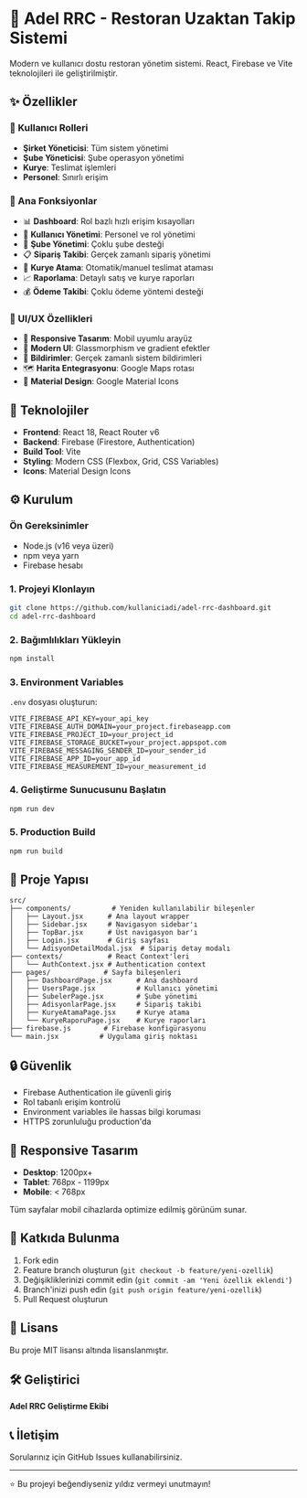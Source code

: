 # 🏢 Adel RRC - Restoran Uzaktan Takip Sistemi

Modern ve kullanıcı dostu restoran yönetim sistemi. React, Firebase ve Vite teknolojileri ile geliştirilmiştir.

## ✨ Özellikler

### 👤 Kullanıcı Rolleri
- **Şirket Yöneticisi**: Tüm sistem yönetimi
- **Şube Yöneticisi**: Şube operasyon yönetimi
- **Kurye**: Teslimat işlemleri
- **Personel**: Sınırlı erişim

### 🎯 Ana Fonksiyonlar
- 📊 **Dashboard**: Rol bazlı hızlı erişim kısayolları
- 👥 **Kullanıcı Yönetimi**: Personel ve rol yönetimi
- 🏢 **Şube Yönetimi**: Çoklu şube desteği
- 📋 **Sipariş Takibi**: Gerçek zamanlı sipariş yönetimi
- 🚚 **Kurye Atama**: Otomatik/manuel teslimat ataması
- 📈 **Raporlama**: Detaylı satış ve kurye raporları
- 💰 **Ödeme Takibi**: Çoklu ödeme yöntemi desteği

### 🎨 UI/UX Özellikleri
- 📱 **Responsive Tasarım**: Mobil uyumlu arayüz
- 🌈 **Modern UI**: Glassmorphism ve gradient efektler
- 🔔 **Bildirimler**: Gerçek zamanlı sistem bildirimleri
- 🗺️ **Harita Entegrasyonu**: Google Maps rotası
- 🎨 **Material Design**: Google Material Icons

## 🚀 Teknolojiler

- **Frontend**: React 18, React Router v6
- **Backend**: Firebase (Firestore, Authentication)
- **Build Tool**: Vite
- **Styling**: Modern CSS (Flexbox, Grid, CSS Variables)
- **Icons**: Material Design Icons

## ⚙️ Kurulum

### Ön Gereksinimler
- Node.js (v16 veya üzeri)
- npm veya yarn
- Firebase hesabı

### 1. Projeyi Klonlayın
```bash
git clone https://github.com/kullaniciadi/adel-rrc-dashboard.git
cd adel-rrc-dashboard
```

### 2. Bağımlılıkları Yükleyin
```bash
npm install
```

### 3. Environment Variables
`.env` dosyası oluşturun:
```env
VITE_FIREBASE_API_KEY=your_api_key
VITE_FIREBASE_AUTH_DOMAIN=your_project.firebaseapp.com
VITE_FIREBASE_PROJECT_ID=your_project_id
VITE_FIREBASE_STORAGE_BUCKET=your_project.appspot.com
VITE_FIREBASE_MESSAGING_SENDER_ID=your_sender_id
VITE_FIREBASE_APP_ID=your_app_id
VITE_FIREBASE_MEASUREMENT_ID=your_measurement_id
```

### 4. Geliştirme Sunucusunu Başlatın
```bash
npm run dev
```

### 5. Production Build
```bash
npm run build
```

## 📁 Proje Yapısı

```
src/
├── components/          # Yeniden kullanılabilir bileşenler
│   ├── Layout.jsx      # Ana layout wrapper
│   ├── Sidebar.jsx     # Navigasyon sidebar'ı
│   ├── TopBar.jsx      # Üst navigasyon bar'ı
│   ├── Login.jsx       # Giriş sayfası
│   └── AdisyonDetailModal.jsx  # Sipariş detay modalı
├── contexts/           # React Context'leri
│   └── AuthContext.jsx # Authentication context
├── pages/             # Sayfa bileşenleri
│   ├── DashboardPage.jsx      # Ana dashboard
│   ├── UsersPage.jsx          # Kullanıcı yönetimi
│   ├── SubelerPage.jsx        # Şube yönetimi
│   ├── AdisyonlarPage.jsx     # Sipariş takibi
│   ├── KuryeAtamaPage.jsx     # Kurye atama
│   └── KuryeRaporuPage.jsx    # Kurye raporları
├── firebase.js        # Firebase konfigürasyonu
└── main.jsx          # Uygulama giriş noktası
```

## 🔒 Güvenlik

- Firebase Authentication ile güvenli giriş
- Rol tabanlı erişim kontrolü
- Environment variables ile hassas bilgi koruması
- HTTPS zorunluluğu production'da

## 📱 Responsive Tasarım

- **Desktop**: 1200px+
- **Tablet**: 768px - 1199px
- **Mobile**: < 768px

Tüm sayfalar mobil cihazlarda optimize edilmiş görünüm sunar.

## 🤝 Katkıda Bulunma

1. Fork edin
2. Feature branch oluşturun (`git checkout -b feature/yeni-ozellik`)
3. Değişikliklerinizi commit edin (`git commit -am 'Yeni özellik eklendi'`)
4. Branch'inizi push edin (`git push origin feature/yeni-ozellik`)
5. Pull Request oluşturun

## 📄 Lisans

Bu proje MIT lisansı altında lisanslanmıştır.

## 🛠️ Geliştirici

**Adel RRC Geliştirme Ekibi**

## 📞 İletişim

Sorularınız için GitHub Issues kullanabilirsiniz.

---

⭐ Bu projeyi beğendiyseniz yıldız vermeyi unutmayın!
